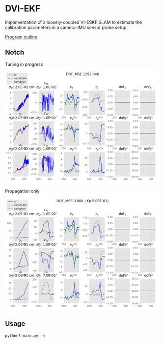 # DVI-EKF
Implementation of a loosely-coupled VI-ESKF SLAM to estimate
the calibration parameters in a camera-IMU sensor probe setup.

[Program outline](https://www.evernote.com/l/AeQSiL2U6txCWbgNAi1G9mUtWune-gjHNlU/)

## Notch
Tuning in progress
![](img/tuning.png)

Propagation only  
![](img/notchest_prop_only.png)

## Usage
```
python3 main.py -h
```

